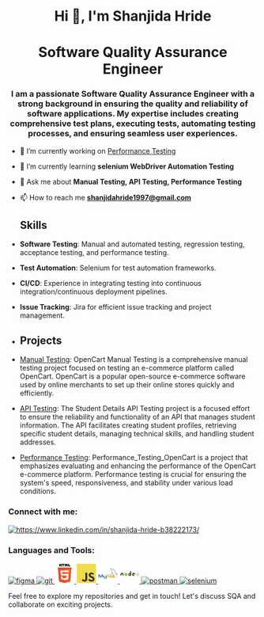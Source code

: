 <h1 align="center">Hi 👋, I'm Shanjida Hride</h1>
<h1 align="center">Software Quality Assurance Engineer</h1>
<h3 align="center">I am a passionate Software Quality Assurance Engineer with a strong background in ensuring the quality and reliability of software applications. My expertise includes creating comprehensive test plans, executing tests, automating testing processes, and ensuring seamless user experiences.</h3>

- 🔭 I’m currently working on [Performance Testing](https://github.com/SHANJIDA-HRIDE/Performance_Testing_OpenCart/tree/master)

- 🌱 I’m currently learning **selenium WebDriver Automation Testing**

- 💬 Ask me about **Manual Testing, API Testing, Performance Testing**

- 📫 How to reach me **shanjidahride1997@gmail.com**

  ## Skills

- **Software Testing**: Manual and automated testing, regression testing, acceptance testing, and performance testing.
- **Test Automation**: Selenium for test automation frameworks.
- **CI/CD**: Experience in integrating testing into continuous integration/continuous deployment pipelines.
- **Issue Tracking**: Jira for efficient issue tracking and project management.
- ## Projects

- [Manual Testing](https://github.com/SHANJIDA-HRIDE/Performance_Testing_OpenCart/tree/master): OpenCart Manual Testing is a comprehensive manual testing project focused on testing an e-commerce platform called OpenCart. OpenCart is a popular open-source e-commerce software used by online merchants to set up their online stores quickly and efficiently.
- [API Testing](https://github.com/SHANJIDA-HRIDE/API-Testing-with-Postman): The Student Details API Testing project is a focused effort to ensure the reliability and functionality of an API that manages student information. The API facilitates creating student profiles, retrieving specific student details, managing technical skills, and handling student addresses.

- [Performance Testing](https://github.com/SHANJIDA-HRIDE/Performance_Testing_OpenCart): Performance_Testing_OpenCart is a project that emphasizes evaluating and enhancing the performance of the OpenCart e-commerce platform. Performance testing is crucial for ensuring the system's speed, responsiveness, and stability under various load conditions.
<h3 align="left">Connect with me:</h3>
<p align="left">
<a href="https://linkedin.com/in/https://www.linkedin.com/in/shanjida-hride-b38222173/" target="blank"><img align="center" src="https://raw.githubusercontent.com/rahuldkjain/github-profile-readme-generator/master/src/images/icons/Social/linked-in-alt.svg" alt="https://www.linkedin.com/in/shanjida-hride-b38222173/" height="30" width="40" /></a>
</p>

<h3 align="left">Languages and Tools:</h3>
<p align="left"> <a href="https://www.figma.com/" target="_blank" rel="noreferrer"> <img src="https://www.vectorlogo.zone/logos/figma/figma-icon.svg" alt="figma" width="40" height="40"/> </a> <a href="https://git-scm.com/" target="_blank" rel="noreferrer"> <img src="https://www.vectorlogo.zone/logos/git-scm/git-scm-icon.svg" alt="git" width="40" height="40"/> </a> <a href="https://www.w3.org/html/" target="_blank" rel="noreferrer"> <img src="https://raw.githubusercontent.com/devicons/devicon/master/icons/html5/html5-original-wordmark.svg" alt="html5" width="40" height="40"/> </a> <a href="https://developer.mozilla.org/en-US/docs/Web/JavaScript" target="_blank" rel="noreferrer"> <img src="https://raw.githubusercontent.com/devicons/devicon/master/icons/javascript/javascript-original.svg" alt="javascript" width="40" height="40"/> </a> <a href="https://www.mysql.com/" target="_blank" rel="noreferrer"> <img src="https://raw.githubusercontent.com/devicons/devicon/master/icons/mysql/mysql-original-wordmark.svg" alt="mysql" width="40" height="40"/> </a> <a href="https://nodejs.org" target="_blank" rel="noreferrer"> <img src="https://raw.githubusercontent.com/devicons/devicon/master/icons/nodejs/nodejs-original-wordmark.svg" alt="nodejs" width="40" height="40"/> </a> <a href="https://postman.com" target="_blank" rel="noreferrer"> <img src="https://www.vectorlogo.zone/logos/getpostman/getpostman-icon.svg" alt="postman" width="40" height="40"/> </a> <a href="https://www.selenium.dev" target="_blank" rel="noreferrer"> <img src="https://raw.githubusercontent.com/detain/svg-logos/780f25886640cef088af994181646db2f6b1a3f8/svg/selenium-logo.svg" alt="selenium" width="40" height="40"/> </a> </p>

<p>Feel free to explore my repositories and get in touch! Let's discuss SQA and collaborate on exciting projects. </p>

